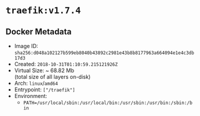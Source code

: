 # `traefik:v1.7.4`

## Docker Metadata

- Image ID: `sha256:d048a102127b599eb8040b43892c2981e43b8b8177963a664094e1e4c3db17d3`
- Created: `2018-10-31T01:10:59.215121926Z`
- Virtual Size: ~ 68.82 Mb  
  (total size of all layers on-disk)
- Arch: `linux`/`amd64`
- Entrypoint: `["/traefik"]`
- Environment:
  - `PATH=/usr/local/sbin:/usr/local/bin:/usr/sbin:/usr/bin:/sbin:/bin`
